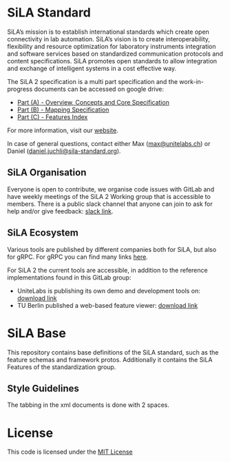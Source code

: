 # SiLA Standard
SiLA’s mission is to establish international standards which create open connectivity in lab automation. SiLA’s vision is to create interoperability, flexibility and resource optimization for laboratory instruments integration and software services based on standardized communication protocols and content specifications. SiLA promotes open standards to allow integration and exchange of intelligent systems in a cost effective way.

The SiLA 2 specification is a multi part specification and the work-in-progress
documents can be accessed on google drive:

* [Part (A) - Overview, Concepts and Core Specification](https://docs.google.com/document/d/1nGGEwbx45ZpKeKYH18VnNysREbr1EXH6FqlCo03yASM/edit)
* [Part (B) - Mapping Specification](https://docs.google.com/document/d/1-shgqdYW4sgYIb5vWZ8xTwCUO_bqE13oBEX8rYY_SJA/edit)
* [Part (C) - Features Index](https://docs.google.com/document/d/1J9gypD6HofLQZ8cPgLWljRuO0V8l5dS22TWQxFy4bhY/edit)

For more information, visit our [website](http://sila-standard.com/).

In case of general questions, contact either Max ([max@unitelabs.ch](mailto:max@unitelabs.ch)) or 
Daniel ([daniel.juchli@sila-standard.org](mailto:daniel.juchli@sila-standard.org)).

## SiLA Organisation
Everyone is open to contribute, we organise code issues with GitLab and have weekly meetings of the 
SiLA 2 Working group that is accessible to members. There is a public slack channel that anyone can 
join to ask for help and/or give feedback: [slack link](https://join.slack.com/t/sila-standard/shared_invite/enQtNDI0ODcxMDg5NzkzLTc4YjdkNzgxYjM5NDIyMzAyNTJjMjE1ZWI5MzY0M2Y2NmY3ZGQ2NTI3YzJiMmIzNTFmZmJkMWI3ZTMyMTk5NGY).

## SiLA Ecosystem
Various tools are published by different companies both for SiLA, but also for gRPC. For gRPC you can find 
many links [here](https://github.com/grpc-ecosystem/awesome-grpc).

For SiLA 2 the current tools are accessible, in addition to the reference implementations found in this GitLab group:

* UniteLabs is publishing its own demo and development tools on: [download link](https://unitelabs.gitlab.io/unitelabs_base/)
* TU Berlin published a web-based feature viewer: [download link](https://gitlab.tu-berlin.de/haenser/SiLA_FeatureDefinitionViewer)

# SiLA Base
This repository contains base definitions of the SiLA standard, such as the feature schemas and framework 
protos. Additionally it contains the SiLA Features of the standardization group.

## Style Guidelines
The tabbing in the xml documents is done with 2 spaces.

# License
This code is licensed under the [MIT License](https://en.wikipedia.org/wiki/MIT_License)